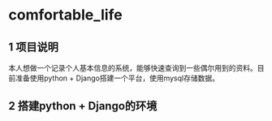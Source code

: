 # comfortable_life
## 1 项目说明
本人想做一个记录个人基本信息的系统，能够快速查询到一些偶尔用到的资料。目前准备使用python + Django搭建一个平台，使用mysql存储数据。
## 2 搭建python + Django的环境

<!--stackedit_data:
eyJoaXN0b3J5IjpbMTEwMTUwOTUyNF19
-->